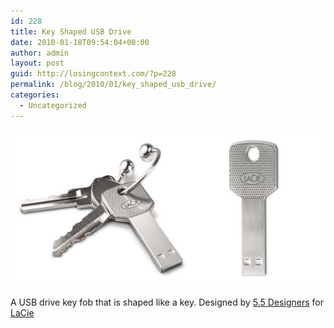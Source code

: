 ```yaml
---
id: 228
title: Key Shaped USB Drive
date: 2010-01-18T09:54:04+00:00
author: admin
layout: post
guid: http://losingcontext.com/?p=228
permalink: /blog/2010/01/key_shaped_usb_drive/
categories:
  - Uncategorized
---
```

[<img src="/blog/wp-content/uploads/2010/01/lacie-usb-key.jpg" alt="" title="lacie-usb-key" width="600" height="250" class="image-centered" />](http://www.lacie.com/us/products/product.htm?pid=11225)

A USB drive key fob that is shaped like a key. Designed by [5.5 Designers](http://www.cinqcinqdesigners.com/) for [LaCie](http://www.lacie.com/us/products/product.htm?pid=11225)